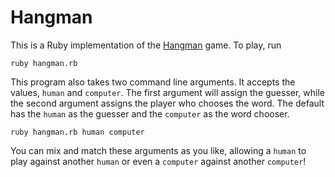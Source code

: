 Hangman
=======

This is a Ruby implementation of the [Hangman](http://en.wikipedia.org/wiki/Hangman_(game)) game. To play, run

```shell
ruby hangman.rb
```

This program also takes two command line arguments. It accepts the values, `human` and `computer`. The first argument will assign the guesser, while the second argument assigns the player who chooses the word. The default has the `human` as the guesser and the `computer` as the word chooser.

```shell
ruby hangman.rb human computer
```

You can mix and match these arguments as you like, allowing a `human` to play against another `human` or even a `computer` against another `computer`!